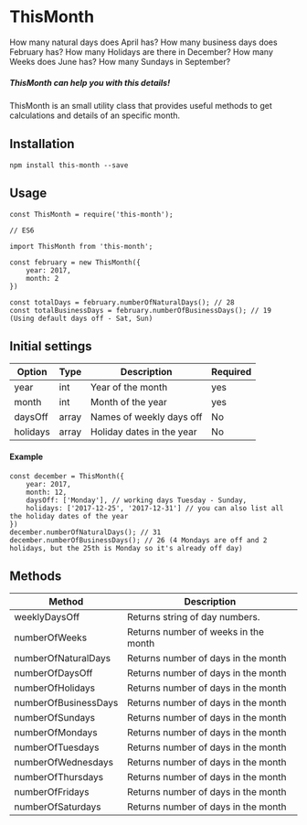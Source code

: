 # ThisMonth
How many natural days does April has?
How many business days does February has?
How many Holidays are there in December?
How many Weeks does June has?
How many Sundays in September?

##### ThisMonth can help you with this details!

ThisMonth is an small utility class that provides useful methods to get calculations and details of an specific month.

## Installation
`npm install this-month --save`

## Usage
```
const ThisMonth = require('this-month');

// ES6

import ThisMonth from 'this-month';
```
```
const february = new ThisMonth({
    year: 2017,
    month: 2
})

const totalDays = february.numberOfNaturalDays(); // 28
const totalBusinessDays = february.numberOfBusinessDays(); // 19 (Using default days off - Sat, Sun)
```

## Initial settings
|Option  |Type |Description                |Required|
|--------|-----|---------------------------|--------|
|year    |int  |Year of the month          |yes     |
|month   |int  |Month of the year          |yes     |
|daysOff |array|Names of weekly days off   |No      |
|holidays|array|Holiday dates in the year  |No      |

#### Example
```
const december = ThisMonth({
    year: 2017,
    month: 12,
    daysOff: ['Monday'], // working days Tuesday - Sunday,
    holidays: ['2017-12-25', '2017-12-31'] // you can also list all the holiday dates of the year
})
december.numberOfNaturalDays(); // 31
december.numberOfBusinessDays(); // 26 (4 Mondays are off and 2 holidays, but the 25th is Monday so it's already off day)
```

## Methods
|Method              |Description                         |
|--------------------|------------------------------------|
|weeklyDaysOff       |Returns string of day numbers.      |
|numberOfWeeks       |Returns number of weeks in the month|
|numberOfNaturalDays |Returns number of days in the month |
|numberOfDaysOff     |Returns number of days in the month |
|numberOfHolidays    |Returns number of days in the month |
|numberOfBusinessDays|Returns number of days in the month |
|numberOfSundays     |Returns number of days in the month |
|numberOfMondays     |Returns number of days in the month |
|numberOfTuesdays    |Returns number of days in the month |
|numberOfWednesdays  |Returns number of days in the month |
|numberOfThursdays   |Returns number of days in the month |
|numberOfFridays     |Returns number of days in the month |
|numberOfSaturdays   |Returns number of days in the month |
